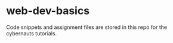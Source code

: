 # web-dev-basics
Code snippets and assignment files are stored in this repo for the cybernauts tutorials.


